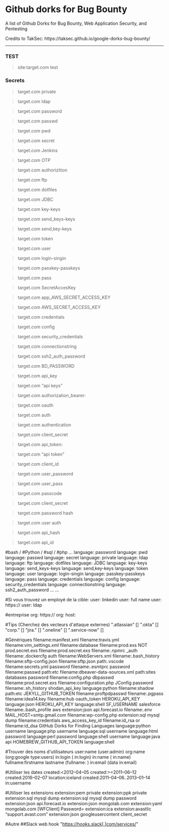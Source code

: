 # Github dorks for Bug Bounty

A list of Github Dorks for Bug Bounty, Web Application Security, and Pentesting

<p>
Credits to TakSec: https://taksec.github.io/google-dorks-bug-bounty/
</p>

---

### TEST

> site:target.com test

### Secrets

> target.com private

> target.com ldap

> target.com password

> target.com passwd

> target.com pwd

> target.com secret

> target.com Jenkins

> target.com OTP

> target.com authorizition

> target.com ftp

> target.com dotfiles

> target.com JDBC

> target.com key-keys

> target.com send_keys-keys

> target.com send,key-keys

> target.com token

> target.com user

> target.com login-singin

> target.com passkey-passkeys

> target.com pass

> target.com SecretAccesKey

> target.com app_AWS_SECRET_ACCESS_KEY

> target.com AWS_SECRET_ACCESS_KEY

> target.com credentials

> target.com config

> target.com security_credentials

> target.com connectionstring

> target.com ssh2_auth_password

> target.com BD_PASSWORD

> target.com api_key

> target.com “api keys”

> target.com authorization_bearer:

> target.com oauth

> target.com auth

> target.com authentication

> target.com client_secret

> target.com api_token:

> target.com “api token”

> target.com client_id

> target.com user_password

> target.com user_pass

> target.com passcode

> target.com client_secret

> target.com password hash

> target.com user auth

> target.com api_hash

> target.com api_id

#bash / #Python / #sql / #php ...
language:<language> password
language:<language> pwd
language:<language> passwd
language:<language> secret
language:<language> private
language:<language> ldap
language:<language> ftp
language:<language> dotfiles
language:<language> JDBC
language:<language> key-keys
language:<language> send_keys-keys
language:<language> send,key-keys
language:<language> token
language:<language> user
language:<language> login-singin
language:<language> passkey-passkeys
language:<language> pass
language:<language> credentials
language:<language> config
language:<language> security_credentials
language:<language> connectionstring
language:<language> ssh2_auth_password
...
...

#Si vous trouvez un employé de la cible:
user:<users> linkedin
user:<users> full name
user:<users> https://
user:<users> ldap

#entreprise
org:<company> https://
org:<company> host:

#Tips (Cherchez des vecteurs d'attaque externes)
"<target>.atlassian" [<keyword>]
"<target>.okta" [<keyword>]
"corp.<target>" [<keyword>]
"jira.<target>" [<keyword>]
"<target>.oneline" [<keyword>]
"<target>.service-now" [<keyword>]

#Génériques
filename:manifest.xml
filename:travis.yml
filename:vim_settings.xml
filename:database
filename:prod.exs NOT prod.secret.exs
filename:prod.secret.exs
filename:.npmrc _auth
filename:.dockercfg auth
filename:WebServers.xml
filename:.bash_history <Domain name>
filename:sftp-config.json
filename:sftp.json path:.vscode
filename:secrets.yml password
filename:.esmtprc password
filename:passwd path:etc
filename:dbeaver-data-sources.xml
path:sites databases password
filename:config.php dbpasswd
filename:prod.secret.exs
filename:configuration.php JConfig password
filename:.sh_history
shodan_api_key language:python
filename:shadow path:etc
JEKYLL_GITHUB_TOKEN
filename:proftpdpasswd
filename:.pgpass
filename:idea14.key
filename:hub oauth_token
HEROKU_API_KEY language:json
HEROKU_API_KEY language:shell
SF_USERNAME salesforce
filename:.bash_profile aws
extension:json api.forecast.io
filename:.env MAIL_HOST=smtp.gmail.com
filename:wp-config.php
extension:sql mysql dump
filename:credentials aws_access_key_id
filename:id_rsa or filename:id_dsa
GitHub Dorks for Finding Languages
language:python username
language:php username
language:sql username
language:html password
language:perl password
language:shell username
language:java api
HOMEBREW_GITHUB_API_TOKEN language:shell

#Trouver des noms d'utilisateurs
user:name (user:admin)
org:name (org:google type:users)
in:login (<username> in:login)
in:name (<username> in:name)
fullname:firstname lastname (fullname:<name> <surname>)
in:email (data in:email)

#Utiliser les dates
created:<2012–04–05
created:>=2011–06–12
created:2016–02–07 location:iceland
created:2011–04–06..2013–01–14 <user> in:username

#Utiliser les extensions
extension:pem private
extension:ppk private
extension:sql mysql dump
extension:sql mysql dump password
extension:json api.forecast.io
extension:json mongolab.com
extension:yaml mongolab.com
[WFClient] Password= extension:ica
extension:avastlic “support.avast.com”
extension:json googleusercontent client_secret

#Autre
##Slack web hook
"https://hooks.slack[.]com/services/"
